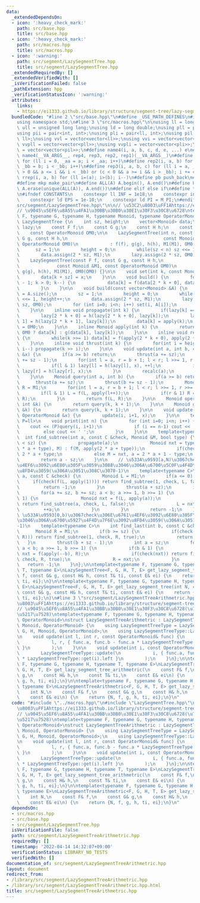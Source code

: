 ```yaml
---
data:
  _extendedDependsOn:
  - icon: ':heavy_check_mark:'
    path: src/base.hpp
    title: src/base.hpp
  - icon: ':heavy_check_mark:'
    path: src/macros.hpp
    title: src/macros.hpp
  - icon: ':warning:'
    path: src/segment/LazySegmentTree.hpp
    title: src/segment/LazySegmentTree.hpp
  _extendedRequiredBy: []
  _extendedVerifiedWith: []
  _isVerificationFailed: false
  _pathExtension: hpp
  _verificationStatusIcon: ':warning:'
  attributes:
    links:
    - https://ei1333.github.io/library/structure/segment-tree/lazy-segment-tree.cpp
  bundledCode: "#line 2 \"src/base.hpp\"\n#define _USE_MATH_DEFINES\n#include <bits/stdc++.h>\n\
    using namespace std;\n#line 3 \"src/macros.hpp\"\n\nusing ll = long long;\nusing\
    \ ull = unsigned long long;\nusing ld = long double;\nusing pll = pair<ll, ll>;\n\
    using pii = pair<int, int>;\nusing pli = pair<ll, int>;\nusing pil = pair<int,\
    \ ll>;\nusing vvl = vector<vector<ll>>;\nusing vvi = vector<vector<int>>;\nusing\
    \ vvpll = vector<vector<pll>>;\nusing vvpli = vector<vector<pli>>;\nusing vvpil\
    \ = vector<vector<pil>>;\n#define name4(i, a, b, c, d, e, ...) e\n#define rep(...)\
    \ name4(__VA_ARGS__, rep4, rep3, rep2, rep1)(__VA_ARGS__)\n#define rep1(i, a)\
    \ for (ll i = 0, _aa = a; i < _aa; i++)\n#define rep2(i, a, b) for (ll i = a,\
    \ _bb = b; i < _bb; i++)\n#define rep3(i, a, b, c) for (ll i = a, _bb = b; (c\
    \ > 0 && a <= i && i < _bb) or (c < 0 && a >= i && i > _bb); i += c)\n#define\
    \ rrep(i, a, b) for (ll i=(a); i>(b); i--)\n#define pb push_back\n#define eb emplace_back\n\
    #define mkp make_pair\n#define ALL(A) A.begin(), A.end()\n#define UNIQUE(A) sort(ALL(A)),\
    \ A.erase(unique(ALL(A)), A.end())\n#define elif else if\n#define tostr to_string\n\
    \n#ifndef CONSTANTS\n    constexpr ll INF = 1e18;\n    constexpr int MOD = 1000000007;\n\
    \    constexpr ld EPS = 1e-10;\n    constexpr ld PI = M_PI;\n#endif\n#line 3 \"\
    src/segment/LazySegmentTree.hpp\"\n\n// \u53C2\u8003\uFF1Ahttps://ei1333.github.io/library/structure/segment-tree/lazy-segment-tree.cpp\n\
    // \u9045\u5EF6\u8A55\u4FA1\u30BB\u30B0\u30E1\u30F3\u30C8\u6728\ntemplate<typename\
    \ F, typename G, typename H, typename Monoid, typename OperatorMonoid>\nstruct\
    \ LazySegmentTree {\n    int sz, height;\n    vector<Monoid> data;\n    vector<OperatorMonoid>\
    \ lazy;\n    const F f;\n    const G g;\n    const H h;\n    const Monoid M1;\n\
    \    const OperatorMonoid OM0;\n\n    LazySegmentTree(int n, const F f, const\
    \ G g, const H h,\n                                    const Monoid &M1, const\
    \ OperatorMonoid OM0)\n            : f(f), g(g), h(h), M1(M1), OM0(OM0) {\n  \
    \      sz = 1;\n        height = 0;\n        while(sz < n) sz <<= 1, height++;\n\
    \        data.assign(2 * sz, M1);\n        lazy.assign(2 * sz, OM0);\n    }\n\n\
    \    LazySegmentTree(const F f, const G g, const H h,\n                      \
    \              const Monoid &M1, const OperatorMonoid OM0)\n            : f(f),\
    \ g(g), h(h), M1(M1), OM0(OM0) {}\n\n    void set(int k, const Monoid &x) {\n\
    \        data[k + sz] = x;\n    }\n\n    void build() {\n        for(int k = sz\
    \ - 1; k > 0; k--) {\n            data[k] = f(data[2 * k + 0], data[2 * k + 1]);\n\
    \        }\n    }\n\n    void build(const vector<Monoid> &A) {\n        int n\
    \ = A.size();\n        sz = 1;\n        height = 0;\n        while(sz < n) sz\
    \ <<= 1, height++;\n        data.assign(2 * sz, M1);\n        lazy.assign(2 *\
    \ sz, OM0);\n        for (int i=0; i<n; i++) set(i, A[i]);\n        build();\n\
    \    }\n\n    inline void propagate(int k) {\n        if(lazy[k] == OM0) return;\n\
    \        lazy[2 * k + 0] = h(lazy[2 * k + 0], lazy[k]);\n        lazy[2 * k +\
    \ 1] = h(lazy[2 * k + 1], lazy[k]);\n        data[k] = apply(k);\n        lazy[k]\
    \ = OM0;\n    }\n\n    inline Monoid apply(int k) {\n        return lazy[k] ==\
    \ OM0 ? data[k] : g(data[k], lazy[k]);\n    }\n\n    inline void recalc(int k)\
    \ {\n        while(k >>= 1) data[k] = f(apply(2 * k + 0), apply(2 * k + 1));\n\
    \    }\n\n    inline void thrust(int k) {\n        for(int i = height; i > 0;\
    \ i--) propagate(k >> i);\n    }\n\n    void update(int a, int b, const OperatorMonoid\
    \ &x) {\n        if(a >= b) return;\n        thrust(a += sz);\n        thrust(b\
    \ += sz - 1);\n        for(int l = a, r = b + 1; l < r; l >>= 1, r >>= 1) {\n\
    \            if(l & 1) lazy[l] = h(lazy[l], x), ++l;\n            if(r & 1) --r,\
    \ lazy[r] = h(lazy[r], x);\n        }\n        recalc(a);\n        recalc(b);\n\
    \    }\n\n    Monoid query(int a, int b) {\n        if(a >= b) return M1;\n  \
    \      thrust(a += sz);\n        thrust(b += sz - 1);\n        Monoid L = M1,\
    \ R = M1;\n        for(int l = a, r = b + 1; l < r; l >>= 1, r >>= 1) {\n    \
    \        if(l & 1) L = f(L, apply(l++));\n            if(r & 1) R = f(apply(--r),\
    \ R);\n        }\n        return f(L, R);\n    }\n\n    Monoid operator[](const\
    \ int &k) {\n        return query(k, k + 1);\n    }\n\n    Monoid get(const int\
    \ &k) {\n        return query(k, k + 1);\n    }\n\n    void update(int i, const\
    \ OperatorMonoid &x) {\n        update(i, i+1, x);\n    }\n\n    template<typename\
    \ P=ll>\n    void print(int n) {\n        for (int i=0; i<n; i++) {\n        \
    \    cout << (P)query(i, i+1);\n            if (i == n-1) cout << '\\n';\n   \
    \         else cout << ' ';\n        }\n    }\n\n    template<typename C>\n  \
    \  int find_subtree(int a, const C &check, Monoid &M, bool type) {\n        while(a\
    \ < sz) {\n            propagate(a);\n            Monoid nxt = type ? f(apply(2\
    \ * a + type), M) : f(M, apply(2 * a + type));\n            if(check(nxt)) a =\
    \ 2 * a + type;\n            else M = nxt, a = 2 * a + 1 - type;\n        }\n\
    \        return a - sz;\n    }\n\n    // \u533A\u9593[a,N)\u3067check\u306E\u6761\
    \u4EF6\u3092\u6E80\u305F\u3059\u3088\u3046\u306A\u6700\u5C0F\u4F4D\u7F6E\u3092\
    \u8FD4\u3059(\u306A\u3051\u308C\u3070-1)\n    template<typename C>\n    int find_first(int\
    \ a, const C &check) {\n        Monoid L = M1;\n        if(a <= 0) {\n       \
    \     if(check(f(L, apply(1)))) return find_subtree(1, check, L, false);\n   \
    \         return -1;\n        }\n        thrust(a + sz);\n        int b = sz;\n\
    \        for(a += sz, b += sz; a < b; a >>= 1, b >>= 1) {\n            if(a &\
    \ 1) {\n                Monoid nxt = f(L, apply(a));\n                if(check(nxt))\
    \ return find_subtree(a, check, L, false);\n                L = nxt;\n       \
    \         ++a;\n            }\n        }\n        return -1;\n    }\n\n    //\
    \ \u533A\u9593[0,b)\u3067check\u306E\u6761\u4EF6\u3092\u6E80\u305F\u3059\u3088\
    \u3046\u306A\u6700\u5927\u4F4D\u7F6E\u3092\u8FD4\u3059(\u306A\u3051\u308C\u3070\
    -1)\n    template<typename C>\n    int find_last(int b, const C &check) {\n  \
    \      Monoid R = M1;\n        if(b >= sz) {\n            if(check(f(apply(1),\
    \ R))) return find_subtree(1, check, R, true);\n            return -1;\n     \
    \   }\n        thrust(b + sz - 1);\n        int a = sz;\n        for(b += sz;\
    \ a < b; a >>= 1, b >>= 1) {\n            if(b & 1) {\n                Monoid\
    \ nxt = f(apply(--b), R);\n                if(check(nxt)) return find_subtree(b,\
    \ check, R, true);\n                R = nxt;\n            }\n        }\n     \
    \   return -1;\n    }\n};\n\ntemplate<typename F, typename G, typename H, typename\
    \ T, typename E>\nLazySegmentTree<F, G, H, T, E> get_lazy_segment_tree(const F&\
    \ f, const G& g, const H& h, const T& ti, const E& ei) {\n    return {f, g, h,\
    \ ti, ei};\n}\n\ntemplate<typename F, typename G, typename H, typename T, typename\
    \ E>\nLazySegmentTree<F, G, H, T, E> get_lazy_segment_tree(int N, const F& f,\
    \ const G& g, const H& h, const T& ti, const E& ei) {\n    return {N, f, g, h,\
    \ ti, ei};\n}\n#line 3 \"src/segment/LazySegmentTreeArithmetric.hpp\"\n\n// \u53C2\
    \u8003\uFF1Ahttps://ei1333.github.io/library/structure/segment-tree/lazy-segment-tree.cpp\n\
    // \u9045\u5EF6\u8A55\u4FA1\u30BB\u30B0\u30E1\u30F3\u30C8\u6728(\u7B49\u5DEE\u6570\
    \u5217\u7528)\ntemplate<typename F, typename G, typename H, typename Monoid, typename\
    \ OperatorMonoid>\nstruct LazySegmentTreeArithmetric : LazySegmentTree<F, G, H,\
    \ Monoid, OperatorMonoid> {\n    using LazySegmentTreeType = LazySegmentTree<F,\
    \ G, H, Monoid, OperatorMonoid>;\n    using LazySegmentTreeType::LazySegmentTree;\n\
    \n    void update(int l, int r, const OperatorMonoid& func) {\n        LazySegmentTreeType::update(\n\
    \            l, r, { func.a, func.b - func.a * LazySegmentTreeType::get(l).left\
    \ }\n        );\n    }\n\n    void update(int i, const OperatorMonoid& func) {\n\
    \        LazySegmentTreeType::update(\n            i, { func.a, func.b - func.a\
    \ * LazySegmentTreeType::get(i).left }\n        );\n    }\n};\n\ntemplate<typename\
    \ F, typename G, typename H, typename T, typename E>\nLazySegmentTreeArithmetric<F,\
    \ G, H, T, E> get_lazy_segment_tree_arithmetric(\n    const F& f,\n    const G&\
    \ g,\n    const H& h,\n    const T& ti,\n    const E& ei\n) {\n    return {f,\
    \ g, h, ti, ei};\n}\n\ntemplate<typename F, typename G, typename H, typename T,\
    \ typename E>\nLazySegmentTreeArithmetric<F, G, H, T, E> get_lazy_segment_tree_arithmetric(\n\
    \    int N,\n    const F& f,\n    const G& g,\n    const H& h,\n    const T& ti,\n\
    \    const E& ei\n) {\n    return {N, f, g, h, ti, ei};\n}\n"
  code: "#include \"../macros.hpp\"\n#include \"LazySegmentTree.hpp\"\n\n// \u53C2\
    \u8003\uFF1Ahttps://ei1333.github.io/library/structure/segment-tree/lazy-segment-tree.cpp\n\
    // \u9045\u5EF6\u8A55\u4FA1\u30BB\u30B0\u30E1\u30F3\u30C8\u6728(\u7B49\u5DEE\u6570\
    \u5217\u7528)\ntemplate<typename F, typename G, typename H, typename Monoid, typename\
    \ OperatorMonoid>\nstruct LazySegmentTreeArithmetric : LazySegmentTree<F, G, H,\
    \ Monoid, OperatorMonoid> {\n    using LazySegmentTreeType = LazySegmentTree<F,\
    \ G, H, Monoid, OperatorMonoid>;\n    using LazySegmentTreeType::LazySegmentTree;\n\
    \n    void update(int l, int r, const OperatorMonoid& func) {\n        LazySegmentTreeType::update(\n\
    \            l, r, { func.a, func.b - func.a * LazySegmentTreeType::get(l).left\
    \ }\n        );\n    }\n\n    void update(int i, const OperatorMonoid& func) {\n\
    \        LazySegmentTreeType::update(\n            i, { func.a, func.b - func.a\
    \ * LazySegmentTreeType::get(i).left }\n        );\n    }\n};\n\ntemplate<typename\
    \ F, typename G, typename H, typename T, typename E>\nLazySegmentTreeArithmetric<F,\
    \ G, H, T, E> get_lazy_segment_tree_arithmetric(\n    const F& f,\n    const G&\
    \ g,\n    const H& h,\n    const T& ti,\n    const E& ei\n) {\n    return {f,\
    \ g, h, ti, ei};\n}\n\ntemplate<typename F, typename G, typename H, typename T,\
    \ typename E>\nLazySegmentTreeArithmetric<F, G, H, T, E> get_lazy_segment_tree_arithmetric(\n\
    \    int N,\n    const F& f,\n    const G& g,\n    const H& h,\n    const T& ti,\n\
    \    const E& ei\n) {\n    return {N, f, g, h, ti, ei};\n}\n"
  dependsOn:
  - src/macros.hpp
  - src/base.hpp
  - src/segment/LazySegmentTree.hpp
  isVerificationFile: false
  path: src/segment/LazySegmentTreeArithmetric.hpp
  requiredBy: []
  timestamp: '2022-04-14 14:32:07+09:00'
  verificationStatus: LIBRARY_NO_TESTS
  verifiedWith: []
documentation_of: src/segment/LazySegmentTreeArithmetric.hpp
layout: document
redirect_from:
- /library/src/segment/LazySegmentTreeArithmetric.hpp
- /library/src/segment/LazySegmentTreeArithmetric.hpp.html
title: src/segment/LazySegmentTreeArithmetric.hpp
---
```


